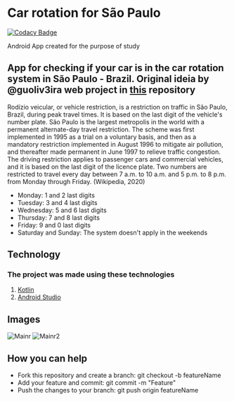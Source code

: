 # Car rotation for São Paulo

[![Codacy Badge](https://api.codacy.com/project/badge/Grade/ffc6c59ef4e1489582a11d4bf84afdb3)](https://app.codacy.com/manual/everton4292/rodizio-carros-SP-BR?utm_source=github.com&utm_medium=referral&utm_content=everton4292/rodizio-carros-SP-BR&utm_campaign=Badge_Grade_Dashboard)

 Android App created for the purpose of study

## App for checking if your car is in the car rotation system in São Paulo - Brazil. Original ideia by @guoliv3ira web project in [this](https://github.com/guoliv3ira/rodizio-sp) repository
 
 Rodízio veicular, or vehicle restriction, is a restriction on traffic in São Paulo, Brazil, during peak travel times.
 It is based on the last digit of the vehicle's number plate. São Paulo is the largest metropolis in the world with a permanent 
 alternate-day travel restriction. The scheme was first implemented in 1995 as a trial on a voluntary basis, and then as a mandatory restriction implemented in August 1996 
 to mitigate air pollution, and thereafter made permanent in June 1997 to relieve traffic congestion. The driving restriction applies to passenger cars and commercial vehicles, and it is based on the last digit
 of the licence plate. Two numbers are restricted to travel every day between 7 a.m. to 10 a.m. and 5 p.m. to 8 p.m. from Monday through Friday. (Wikipedia, 2020)
 * Monday: 1 and 2 last digits
 * Tuesday: 3 and 4 last digits
 * Wednesday: 5 and 6 last digits
 * Thursday: 7 and 8 last digits
 * Friday: 9 and 0 last digits
 * Saturday and Sunday: The system doesn't apply in the weekends

## Technology
### The project was made using these technologies
1. [Kotlin](https://kotlinlang.org)
2. [Android Studio](https://www.google.com.br/search?client=opera&q=android+studio&sourceid=opera&ie=UTF-8&oe=UTF-8)

## Images
![Mainr](https://i.imgur.com/kWjLusE.png)  ![Mainr2](https://i.imgur.com/FsYYZhB.png)

## How you can help
* Fork this repository and create a branch: git checkout -b featureName 
* Add your feature and commit: git commit -m "Feature"
* Push the changes to your branch: git push origin featureName
